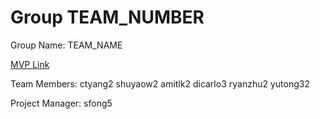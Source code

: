 # Group TEAM_NUMBER
Group Name: TEAM_NAME

[MVP Link](http://cs196.cs.illinois.edu)

Team Members: ctyang2 shuyaow2 amitlk2 dicarlo3 ryanzhu2 yutong32

Project Manager: sfong5
